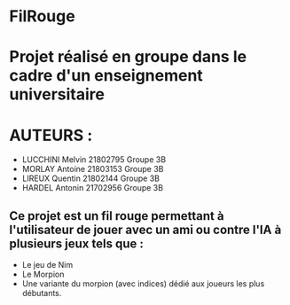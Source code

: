 # FilRouge

# Projet réalisé en groupe dans le cadre d'un enseignement universitaire 

# AUTEURS :
- LUCCHINI Melvin 21802795 Groupe 3B   
- MORLAY Antoine 21803153 Groupe 3B
- LIREUX Quentin 21802144 Groupe 3B 
- HARDEL Antonin 21702956 Groupe 3B 

## Ce projet est un fil rouge permettant à l'utilisateur de jouer avec un ami ou contre l'IA à plusieurs jeux tels que :

- Le jeu de Nim
- Le Morpion 
- Une variante du morpion (avec indices) dédié aux joueurs les plus débutants. 


